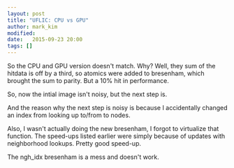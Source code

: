 ```yaml
---
layout: post
title: "UFLIC: CPU vs GPU"
author: mark_kim
modified:
date:   2015-09-23 20:00
tags: []
---
```

So the CPU and GPU version doesn't match. Why? Well, they sum of the hitdata is off by a third, so atomics were added to bresenham, which brought the sum to parity.  But a 10% hit in performance.

So, now the intial image isn't noisy, but the next step is.

And the reason why the next step is noisy is because I accidentally changed an index from looking up to/from to nodes.

Also, I wasn't actually doing the new bresenham, I forgot to virtualize that function. The speed-ups listed earlier were simply because of updates with neighborhood lookups.  Pretty good speed-up.

The ngh_idx bresenham is a mess and doesn't work.

 